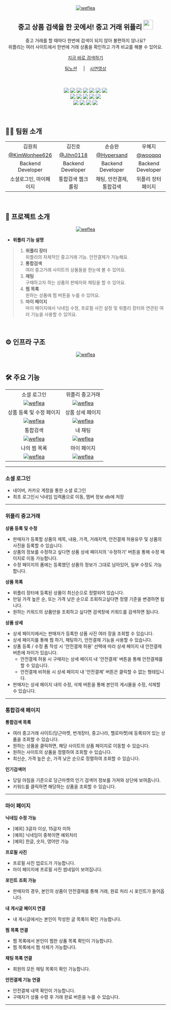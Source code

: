 <div align="center">
<a href="https://ibb.co/9tzDkxK"><img src="https://i.ibb.co/cLMBSWf/weflea.png" alt="weflea" border="0"></a>    <br />
    <h2>중고 상품 검색을 한 곳에서! 중고 거래 위플리 <img src="https://i.imgur.com/RPm8bZa.png" width="30"/></h2>
    <p>
        중고 거래를 할 때마다 한번에 검색이 되지 않아 불편하지 않나요?<br />
        위플리는 여러 사이트에서 한번에 거래 상품을 확인하고 가격 비교를 해볼 수 있어요.<br />
    </p>
    <p>
        <a href="https://weflea.shop" target="_blank">지금 바로 검색하기</a>
    </p>
    <a href="https://www.notion.so/likelion3-team3/f063a3082610412892be3ba240fbdcb4?v=e7a02753556d4dfdb482c919567b5d18&pvs=4" target="_blank">팀노션</a> &nbsp; &nbsp; |&nbsp; &nbsp;  
    <a href="https://youtu.be/E8waXqLqG2U" target="_blank">시연영상</a>
    <br /><br />
    <br /><br />
    <img src="https://img.shields.io/badge/java-007396?logo=java&logoColor=white">
    <img src="https://img.shields.io/badge/SpringBoot-6DB33F?logo=SpringBoot&logoColor=white">
    <img src="https://img.shields.io/badge/MySQL-4479A1?logo=MySQL&logoColor=white">
    <img src="https://img.shields.io/badge/JPA-FF7800?logo=hibernate&logoColor=white"> 
    <img src="https://img.shields.io/badge/Selenium-339933?logo=Selenium&logoColor=white">
    <img src="https://img.shields.io/badge/Websocket-003545?logo=WebSocket&logoColor=white">
    <img src="https://img.shields.io/badge/Stomp-000000?logo=Stomp&logoColor=white">
    <br />
    <img src="https://img.shields.io/badge/HTML5-E34F26?logo=html5&logoColor=white">
    <img src="https://img.shields.io/badge/CSS-1572B6?logo=css3&logoColor=white"> 
    <img src="https://img.shields.io/badge/JavaScript-F7DF1E?logo=javascript&logoColor=white"> 
    <img src="https://img.shields.io/badge/Thymeleaf-005F0F?logo=thymeleaf&logoColor=white">
    <img src="https://img.shields.io/badge/jQuery-0769AD?logo=jQuery&logoColor=white"> 
    <br />
    <img src="https://img.shields.io/badge/Docker-2496ED?logo=Docker&logoColor=white"> 
    <img src="https://img.shields.io/badge/Nginx-009639?logo=Nginx&logoColor=white">
    <img src="https://img.shields.io/badge/Jenkins-D24939?logo=Jenkins&logoColor=white">
    <img src="https://img.shields.io/badge/Naver Cloud Platform-F9F9F9?logo=Naver"> 

</div>
<br /><br />

<h2>🧑‍💻 팀원 소개</h2>
<div align="center">
  <table>
    <tr>
      <td align="center">김원희</td>
      <td align="center">김진호</td>
      <td align="center">손승완</td>
      <td align="center">우혜지</td>
    </tr>
    <tr>
      <td align="center"><a href="https://github.com/KimWonhee626" target="_blank">@KimWonhee626</a></td>
      <td align="center"><a href="https://github.com/Jihn0118" target="_blank" width="160">@Jihn0118</a></td>
      <td align="center"><a href="https://github.com/Hypersand" target="_blank">@Hypersand</a></td>
      <td align="center"><a href="https://github.com/wooqqq" target="_blank">@wooqqq</a></td>
    </tr>
    <tr>
      <td align="center">Backend Developer</td>
      <td align="center">Backend Developer</td>
      <td align="center">Backend Developer</td>
      <td align="center">Backend Developer</td>
    </tr>
    <tr>
      <td align="center">소셜로그인, 마이페이지</td>
      <td align="center">통합검색 웹크롤링</td>
      <td align="center">채팅, 안전결제, 통합검색</td>
      <td align="center">위플리 장터 페이지</td>
    </tr>
  </table>
</div>
<br>




## 🚀 프로젝트 소개

<div align="center">
<a href="https://ibb.co/tsjLGsp"><img src="https://i.ibb.co/SnYfjnw/weflea.png" alt="weflea" border="0"></a>
</div>

- <b>위플리 기능 설명</b>
> 1. **위플리 장터**  
     위플리의 자체적인 중고거래 기능. 안전결제가 가능해요.
> 2. **통합검색**  
     여러 중고거래 사이트의 상품들을 한눈에 볼 수 있어요.
> 3. **채팅**  
     구매하고자 하는 상품의 판매자와 채팅을 할 수 있어요.
> 4. **찜 목록**  
     원하는 상품에 찜 버튼을 누를 수 있어요.
> 5. **마이 페이지**  
     마이 페이지에서 닉네임 수정, 프로필 사진 설정 및 위플리 장터와 연관된 여러 기능을 사용할 수 있어요.

<br />

<h2>⚙️ 인프라 구조</h2>
<div align="center">
<a href="https://ibb.co/xqNcY9Y"><img src="https://i.ibb.co/chjpwfw/weflea.png" alt="weflea" border="0"></a>
</div>
<br />

## 🛠 주요 기능

 <table>
    <tr>
      <td align="center">소셜 로그인</td>
      <td align="center">위플리 중고거래</td>
    </tr>
    <tr>
      <td align="center"><a href="https://ibb.co/r3x12Mz"><img src="https://i.ibb.co/zFX0VbB/weflea.png" alt="weflea" border="0"></a></td>
      <td align="center"><a href="https://ibb.co/WPkk9NT"><img src="https://i.ibb.co/s6KKSpB/weflea.png" alt="weflea" border="0"></a></td>
    </tr>
    <tr>
      <td align="center">상품 등록 및 수정 페이지</td>
      <td align="center">상품 상세 페이지</td>
    </tr>
    <tr>
      <td align="center"><a href="https://ibb.co/3NHCXGQ"><img src="https://i.ibb.co/Wy129qj/weflea.png" alt="weflea" border="0"></a></td>
      <td align="center"><a href="https://ibb.co/LgkDr0R"><img src="https://i.ibb.co/X52fDWL/weflea.png" alt="weflea" border="0"></a></td>
    </tr>
    <tr>
      <td align="center">통합검색</td>
      <td align="center">내 채팅</td></td>
    </tr>
    <tr>
      <td align="center"><a href="https://ibb.co/4RJHZP4"><img src="https://i.ibb.co/3mknyBS/weflea.png" alt="weflea" border="0"></a></td>
      <td align="center"><a href="https://ibb.co/8KP6m2f"><img src="https://i.ibb.co/dWkGf6V/weflea.png" alt="weflea" border="0"></a></td>
    </tr>
    <tr>
      <td align="center">나의 찜 목록</td>
      <td align="center">마이 페이지</td>
    </tr>
    <tr>
      <td align="center"><a href="https://ibb.co/2NytWx6"><img src="https://i.ibb.co/6BmPrzZ/weflea.png" alt="weflea" border="0"></a></td>
      <td align="center"><a href="https://ibb.co/mc9X9TV"><img src="https://i.ibb.co/Jsvyvtw/weflea.png" alt="weflea" border="0"></a></td>
    </tr>
 </table>

****

### 소셜 로그인

- 네이버, 카카오 계정을 통한 소셜 로그인
-  최초 로그인시 닉네임 입력폼으로 이동, 멤버 정보 db에 저장

****

### 위플리 중고거래

**상품 등록 및 수정**

- 판매자가 등록할 상품의 제목, 내용, 가격, 거래지역, 안전결제 허용유무 및 상품의 사진을 등록할 수 있습니다.
- 상품의 정보를 수정하고 싶다면 상품 상세 페이지의 '수정하기' 버튼을 통해 수정 페이지로 이동 가능합니다.
- 수정 페이지의 폼에는 등록했던 상품의 정보가 그대로 남아있어, 일부 수정도 가능합니다.


**상품 목록**

- 위플리 장터에 등록된 상품이 최신순으로 정렬되어 있습니다.
- 만일 가격 높은 순, 또는 가격 낮은 순으로 조회하고싶다면 정렬 기준을 변경하면 됩니다.
- 원하는 키워드의 상품만을 조회하고 싶다면 검색창에 키워드를 검색하면 됩니다.

**상품 상세**

- 상세 페이지에서는 판매자가 등록한 상품 사진 여러 장을 조회할 수 있습니다.
- 상세 페이지를 통해 찜 하기, 채팅하기, 안전결제 기능을 사용할 수 있습니다.
- 상품 등록 / 수정 폼 작성 시 '안전결제 허용' 선택에 따라 상세 페이지 내 안전결제 버튼에 차이가 있습니다.
  - 안전결제 허용 시 구매자는 상세 페이지 내 '안전결제' 버튼을 통해 안전결제를 할 수 있습니다.
  - 안전결제 비허용 시 상세 페이지 내 '안전결제' 버튼은 클릭할 수 없는 형태입니다.
- 판매자는 상세 페이지 내의 수정, 삭제 버튼을 통해 본인의 게시물을 수정, 삭제할 수 있습니다.

****

### 통합검색 페이지

**통합검색 목록**

- 여러 중고거래 사이트(당근마켓, 번개장터, 중고나라, 헬로마켓)에 등록되어 있는 상품을 조회할 수 있습니다.
- 원하는 상품을 클릭하면, 해당 사이트의 상품 페이지로 이동할 수 있습니다.
- 원하는 사이트의 상품을 정렬하여 조회할 수 있습니다.
- 최신순, 가격 높은 순, 가격 낮은 순으로 정렬하여 조회할 수 있습니다.

**인기검색어**

- 당일 아침을 기준으로 당근마켓의 인기 검색어 정보를 가져와 상단에 보여줍니다.
- 키워드를 클릭하면 해당하는 상품을 조회할 수 있습니다.

****

### 마이 페이지

**닉네임 수정 가능**

- [예외] 3글자 이상, 15글자 이하
- [예외] 닉네임이 중복이면 예외처리
- [예외] 한글, 숫자, 영어만 가능

**프로필 사진**

- 프로필 사진 업로드가 가능합니다.
- 마이 페이지에 프로필 사진 썸네일이 보여집니다.

**포인트 조회 가능**

- 판매자의 경우, 본인의 상품이 안전결제를 통해 거래, 완료 처리 시 포인트가 들어옵니다.

**내 게시글 페이지 연결**

- 내 게시글에서는 본인이 작성한 글 목록이 확인 가능합니다.

**찜 목록 연결**

- 찜 목록에서 본인이 찜한 상품 목록 확인이 가능합니다.
- 찜 목록에서 찜 삭제가 가능합니다.

**채팅 목록 연결**

- 회원의 모든 채팅 목록이 확인 가능합니다.

**안전결제 기능 연결**

- 안전결제 내역 확인이 가능합니다.
- 구매자가 상품 수령 후 거래 완료 버튼을 누를 수 있습니다.







  
---
